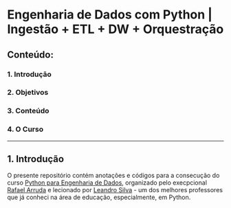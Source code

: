 <html>
<h1><b>Engenharia de Dados com Python</b> | Ingestão + ETL + DW + Orquestração
<h2>Conteúdo:</h2>
<h3>1. Introdução</h3>
<h3>2. Objetivos</h3>
<h3>3. Conteúdo</h3>
<h3>4. O Curso</h3>
<hr>
<h2><b>1. Introdução</b></h2>
<p>O presente repositório contém anotações e códigos para a consecução do curso <a href="https://python.arrudaconsulting.com.br/">Python para Engenharia de Dados</a>, organizado pelo execpcional <a href="https://www.linkedin.com/in/rafael-arruda-39145738/">Rafael Arruda</a> e lecionado por <a href="https://www.linkedin.com/in/leandrosilva-bi/">Leandro Silva</a> - um dos melhores professores que já conheci na área de educação, especialmente, em Python.</p>
</html>